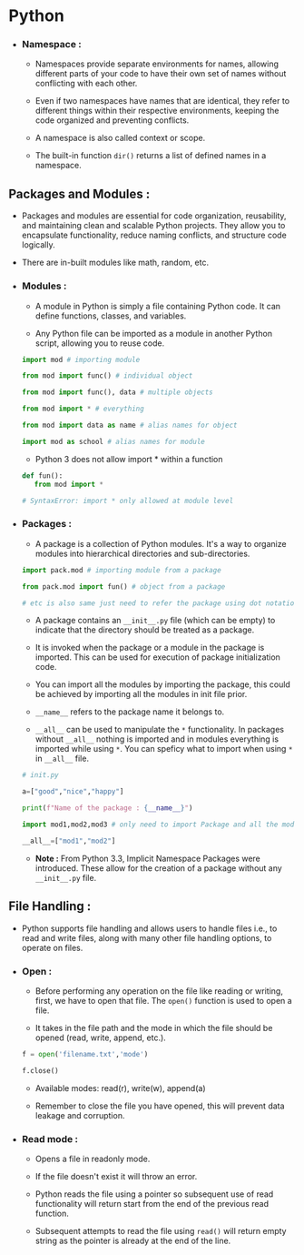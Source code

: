 # Python

- ### Namespace :

   - Namespaces provide separate environments for names, allowing different parts of your code to have their own set of names without conflicting with each other. 

   - Even if two namespaces have names that are identical, they refer to different things within their respective environments, keeping the code organized and preventing conflicts.

   - A namespace is also called context or scope.

   - The built-in function `dir()` returns a list of defined names in a namespace.

## Packages and Modules :

- Packages and modules are essential for code organization, reusability, and maintaining clean and scalable Python projects. They allow you to encapsulate functionality, reduce naming conflicts, and structure code logically.

- There are in-built modules like math, random, etc.

- ### Modules :

   - A module in Python is simply a file containing Python code. It can define functions, classes, and variables. 
   
   - Any Python file can be imported as a module in another Python script, allowing you to reuse code.

   ```python
   import mod # importing module
   
   from mod import func() # individual object
   
   from mod import func(), data # multiple objects
   
   from mod import * # everything
   
   from mod import data as name # alias names for object
   
   import mod as school # alias names for module

   ```

   - Python 3 does not allow import * within a function

   ```python
   def fun():
      from mod import *

   # SyntaxError: import * only allowed at module level
   ```

- ### Packages :

   - A package is a collection of Python modules. It's a way to organize modules into hierarchical directories and sub-directories. 
   
   ```python
   import pack.mod # importing module from a package

   from pack.mod import fun() # object from a package

   # etc is also same just need to refer the package using dot notation
   ```
   
   - A package contains an `__init__.py` file (which can be empty) to indicate that the directory should be treated as a package.

   - It is invoked when the package or a module in the package is imported. This can be used for execution of package initialization code.

   - You can import all the modules by importing the package, this could be achieved by importing all the modules in init file prior. 

   - `__name__` refers to the package name it belongs to.

   - `__all__` can be used to manipulate the `*` functionality. In packages without `__all__` nothing is imported and in modules everything is imported while using `*`. You can speficy what to import when using `*` in `__all__` file.

   ```python
   # init.py

   a=["good","nice","happy"]

   print(f"Name of the package : {__name__}")

   import mod1,mod2,mod3 # only need to import Package and all the module inside it will be imported

   __all__=["mod1","mod2"]
   
   ```

   - **Note :** From Python 3.3, Implicit Namespace Packages were introduced. These allow for the creation of a package without any` __init__.py` file.

## File Handling :

- Python supports file handling and allows users to handle files i.e., to read and write files, along with many other file handling options, to operate on files.

- ### Open : 

   - Before performing any operation on the file like reading or writing, first, we have to open that file. The `open()` function is used to open a file. 
   
   - It takes in the file path and the mode in which the file should be opened (read, write, append, etc.).

   ```python
   f = open('filename.txt','mode')

   f.close()
   ```

   - Available modes: read(r), write(w), append(a)

   - Remember to close the file you have opened, this will prevent data leakage and corruption.
   
- ### Read mode :

   - Opens a file in readonly mode.

   - If the file doesn't exist it will throw an error.

   - Python reads the file using a pointer so subsequent use of read functionality will return start from the end of the previous read function.
   
   - Subsequent attempts to read the file using `read()` will return empty string as the pointer is already at the end of the line.
